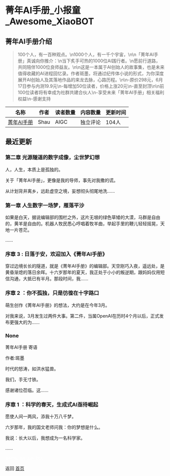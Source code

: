 # 菁年AI手册_小报童_Awesome_XiaoBOT

## 菁年AI手册介绍
> 100个人，有一百种观点。\n1000个人，有一千个宇宙，\n\n「菁年AI手册」真诚向你推介：\n当下炙手可热的1000位AI践行者。\n愿前行道路，共同陪伴1000位良师益友。\n\n这是一本属于AI创始人的故事集，也是未来值得收藏的AI进程回忆录。作者斑墨，将通过纪传体小说的形式，为你深度展开AI创始人及其落地作品的来龙去脉，心路历程。\n\n-原价298元，6月17日参与内测19.9元\n-每增加50位读者，价格上涨20元\n-直至封顶\n\n前100位读者将有幸成为社群共建合伙人\n-享受未来「菁年AI手册」相关福利权益\n-感谢支持  
  


|名称|作者|读者数量|内容数量|更新时间|
|---|---|---|---|---|
|[菁年AI手册](https://xiaobot.net/p/YouthAIManual?refer=9c3f1c95-a052-465a-9902-f6d75080262a)|Shau | AIGC | 独立评论|104人|5篇|2024-06-26|

## 最近更新
### 第二章 光源隧道的数字成像，尘世梦幻想

人，人生，本质上是孤独的。

关于「菁年AI手册」，更像是我的导师，事先对我撒的谎。



从计划背井离乡，远赴虚空之境，妄想彻头彻尾地洗......

### 第一章 人生数字一场梦，雁落平沙

如果是白天，据说编辑部的围栏之外，这片无垠的绿色草矮的大漠，马群是自由的，黄羊是自由的。机器人牧民悉心哼唱着牧羊曲，举起手里的鞭儿轻轻摇晃，天地一片苍茫。

 ......

### 序章 3 : 日落于安，欢迎加入《菁年AI手册》

穿过边境长长的隧道，就是《菁年AI手册》的编辑部。天空刚巧入夜，遥远处，是黄昏渐熄的落日余晖。十六岁那年的夏天，我正处于小小的叛逆期，跟妈妈仅用短信沟通，大抵已有半月。那段时间，我......

### 序章 2 ：你不孤独，只是彷徨在十字路口

萌生创作《菁年AI手册》的想法，大约是在今年3月。



对我来说，3月发生过两件大事。第二件，当属OpenAI在历时4个月以后，正式发布更强大的为......

### None

菁年AI手册 寄语

作者:斑墨

时代的怒涛，如洪水猛兽。

我们，手无寸铁。



感谢诸位莅临。这......

### 序章 1 ：科学的春天，生成式AI亟待崛起

愿使人间一两风，添我十万八千梦。

六岁那年，我的国文老师问我：你的梦想是什么。

我说：长大以后，我想成为一名科学家。



......


<a href="https://github.com/Reno9527/awesome-xiaobot" style="color: white; text-decoration: none;">awesome-xiaobot</a>

返回 [首页](../README.md)
